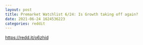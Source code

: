 ```yaml
--- 
layout: post 
title: Premarket Watchlist 6/24: Is Growth taking off again? 
date: 2021-06-24 1624536223 
categories: reddit 
--- 
```

https://redd.it/o6zhid